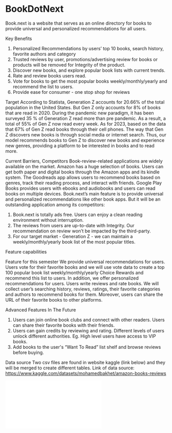 # BookDotNext

Book.next is a website that serves as an online directory for books to provide universal and personalized recommendations for all users.

Key Benefits
1. Personalized Recommendations by users’ top 10 books, search history, favorite authors and category
2. Trusted reviews by user, promotions/advertising review for books or products will be removed for Integrity of the product.
3. Discover new books, and explore popular book lists with current trends.
4. Rate and review books users read.
5. Vote for books to get the most popular books weekly/monthly/yearly and recommend the list to users.
6. Provide ease for consumer - one stop shop for reviews

Target
According to Statista, Generation Z accounts for 20.66% of the total population in the United States. But Gen Z only accounts for 8% of books that are read in 2020. During the pandemic new paradigm, it has been surveyed 35 % of Generation Z read more than pre pandemic. As a result, a total of 55% of Gen Z now read every week.
As for 2023, based on the data that 67% of Gen Z read books through their cell phones. The way that Gen Z discovers new books is through social media or internet search. Thus, our model recommends books to Gen Z to discover new books and experience new genres, providing a platform to be interested in books and to read more.

Current Barriers, Competitors
Book-review-related applications are widely available on the market. Amazon has a huge selection of books. Users can get both paper and digital books through the Amazon apps and its kindle system. The Goodreads app allows users to recommend books based on genres, track their reading process, and interact with friends. Google Play Books provides users with ebooks and audiobooks and users can read books on multiple devices.
Book.next’s main feature is to provide universal and personalized recommendations like other book apps. But it will be an outstanding application among its competitors:
1. Book.next is totally ads free. Users can enjoy a clean reading environment without interruption.
2. The reviews from users are up-to-date with Integrity. Our recommendation on review won’t be impacted by the third-party.
3. For our target market - Generation Z - we can maintain a weekly/monthly/yearly book list of the most popular titles.

Feature capabilities

Feature for this semester
We provide universal recommendations for users. Users vote for their favorite books and we will use vote data to create a top 100 popular book list weekly/monthly/yearly Choice Rewards and recommend this list to users.
In addition, we offer personalized recommendations for users. Users write reviews and rate books. We will collect user’s searching history, reviews, ratings, their favorite categories and authors to recommend books for them.
Moreover, users can share the URL of their favorite books to other platforms.

Advanced Features In The Future
1. Users can join online book clubs and connect with other readers. Users can share their favorite books with their friends.
2. Users can gain credits by reviewing and rating. Different levels of users unlock different authorities. Eg. High level users have access to VIP books.
3. Add books to the user's “Want To Read” list shelf and browse reviews before buying.

Data source
Two csv files are found in website kaggle (link below) and they will be merged to create different tables.
Link of data source:
https://www.kaggle.com/datasets/mohamedbakhet/amazon-books-reviews


![UML Diagram](Document/BookDotNextUML.pdf)
